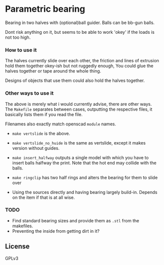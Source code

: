 
# Parametric bearing
Bearing in two halves with (optional)ball guider. Balls can be bb-gun balls.

Dont risk anything on it, but seems to be able to work 'okey' if the loads is
not too high. 

### How to use it
The halves currently slide over each other, the friction and lines of
extrusion hold them together okey-ish but not ruggedly enough, You could
glue the halves together or tape around the whole thing. 

Designs of objects that use them could also hold the halves together.

### Other ways to use it
The above is merely what i would currently advise, there are other ways. 
The `Makefile` separates between cases, outputting the respective files, it
basically lists them if you read the file.

Filenames also exactly match openscad `module` names.

* `make vertslide` is the above.

* `make vertslide_no_huide` is the same as vertslide, except it makes version 
  without guides.

* `make insert_halfway` outputs a single model with which you have to insert balls
  halfway the print. Note that the hot end may collide with the balls.
  
* `make ringclip` has two half rings and alters the bearing for them to slide
  over
  
* Using the sources directly and having bearing largely build-in. 
  Depends on the item if that is at all wise.

### TODO
* Find standard bearing sizes and provide them as `.stl` from the makefiles.
* Preventing the inside from getting dirt in it?

## License
GPLv3
